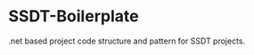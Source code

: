 SSDT-Boilerplate
================

.net based project code structure and pattern for SSDT projects.


